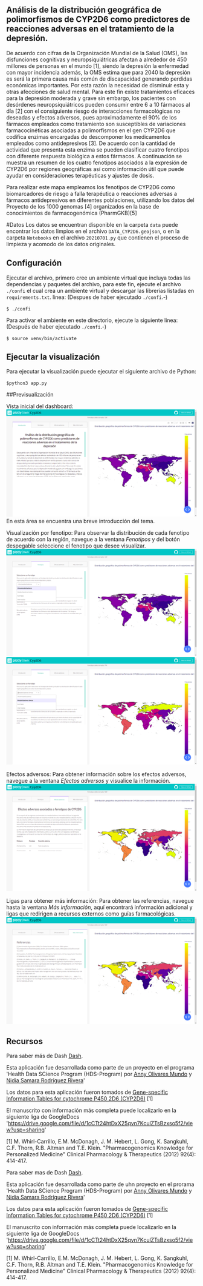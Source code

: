 ## Análisis de la distribución geográfica de polimorfismos de CYP2D6 como predictores de reacciones adversas en el tratamiento de la depresión. 

De acuerdo con cifras de la Organización Mundial de la Salud (OMS), las disfunciones cognitivas y neuropsiquiátricas afectan a alrededor de 450 millones de personas en el mundo [1], siendo la depresión la enfermedad con mayor incidencia además, la OMS estima que para 2040 la depresión es será la primera causa más común de discapacidad generando perdidas económicas importantes. Por esta razón la necesidad de disminuir esta y otras afecciones de salud mental. Para este fin existe tratamientos eficaces para la depresión moderada y grave sin embargo, los pacientes con desórdenes neuropsiquiátricos pueden consumir entre 6 a 10 fármacos al día [2] con el consiguiente riesgo de interacciones farmacológicas no deseadas y efectos adversos, pues aproximadamente el 90% de los fármacos empleados como tratamiento son susceptibles de variaciones farmacocinéticas asociadas a polimorfismos en el gen CYP2D6 que codifica enzimas encargadas de descomponer los medicamentos empleados como antidepresivos [3]. De acuerdo con la cantidad de actividad que presenta esta enzima se pueden clasificar cuatro fenotipos con diferente respuesta biológica a estos fármacos. A continuación se muestra un resumen de los cuatro fenotipos asociados a la expresión de CYP2D6 por regiones geográficas así como información útil que puede ayudar en consideraciones terapéuticas y ajustes de dosis.

Para realizar este mapa empleamos los fenotipos de CYP2D6 como biomarcadores de riesgo a falla terapéutica o reacciones adversas a fármacos antidepresivos en diferentes poblaciones, utilizando los datos del Proyecto de los 1000 genomas [4] organizados en la base de conocimientos de farmacogenómica (PharmGKB)[5]

#Datos 
Los datos se encuentran disponible en la carpeta `data` puede encontrar los datos limpios en el archivo `DATA_CYP2D6.geojson`, o en la carpeta `Notebooks` en el archivo  `20210701.py` que contienen el proceso de limpieza y acomodo de los datos originales. 

## Configuración
Ejecutar el archivo, primero cree un ambiente virtual que incluya todas las dependencias y paquetes del archivo, para este fin, ejecute el archivo `./confi` el cual crea un ambiente virtual y descargar las librerías listadas en `requirements.txt`. 
linea: (Despues de haber ejecutado `./confi`.-)
```
$ ./confi
```
Para activar el ambiente en este directorio, ejecute la siguiente linea: (Después de haber ejecutado `./confi`.-)
```
$ source venv/bin/activate
```
## Ejecutar la visualización
Para ejecutar la visualización puede ejecutar el siguiente archivo de Python: 
```
$python3 app.py
```

##Previsualización

Vista inicial del dashboard:
![](./images/Visualizacion_completa.png)
En esta área se encuentra una breve introducción del tema. 

Visualización por fenotipo:
Para observar la distribución de cada fenotipo de acuerdo con la región, navegue  a la ventana *Fenotipos* y del botón despegable seleccione el fenotipo que desee visualizar. 
![](/images/Fenotipos.png)
![](./images/Fenotipos_2.png)

Efectos adversos:
Para obtener información sobre los efectos adversos, navegue a la ventana *Efectos adversos* y visualice la información. 
![](./images/Efectosadversos.png)

Ligas para obtener más información:
Para obtener las referencias, navegue hasta la ventana *Más información*, aquí encontrará información adicional y ligas que redirigen a recursos externos como guías farmacológicas.
![](./images/Mas_informacion.png)


## Recursos 

Para saber más de Dash [Dash](https://plot.ly/dash).

Esta aplicación fue desarrollada como parte de un proyecto en el programa 'Health Data SCience Program (HDS-Program) por [Anny Olivares Mundo](https://www.linkedin.com/in/anny-olivares-mundo-84261a201?lipi=urn%3Ali%3Apage%3Ad_flagship3_profile_view_base_contact_details%3BJzXidXO%2BSweC88UtZ9zvJg%3D%3D) y [Nidia Samara Rodríguez Rivera](https://www.linkedin.com/in/nidia-rodr%C3%ADguez-rivera-60a03948/)' 

Los datos para esta aplicación fueron tomados de [Gene-specific Information Tables for cytochrome P450 2D6 (CYP2D6)](https://www.pharmgkb.org/page/cyp2d6RefMaterials) [1]

El manuscrito con información más completa puede localizarlo en la siguiente liga de GoogleDocs 'https://drive.google.com/file/d/1cCTt24htDxX25qvn7KculZTsBzxso5f2/view?usp=sharing'

[1] M. Whirl-Carrillo, E.M. McDonagh, J. M. Hebert, L. Gong, K. Sangkuhl, C.F. Thorn, R.B. Altman and T.E. Klein. "Pharmacogenomics Knowledge for Personalized Medicine" Clinical Pharmacology & Therapeutics (2012) 92(4): 414-417.

Para saber mas de Dash [Dash](https://plot.ly/dash).

Esta aplicación fue desarrollada como parte de uhn proyecto en el prorama 'Health Data SCience Program (HDS-Program) por [Anny Olivares Mundo](https://www.linkedin.com/in/anny-olivares-mundo-84261a201?lipi=urn%3Ali%3Apage%3Ad_flagship3_profile_view_base_contact_details%3BJzXidXO%2BSweC88UtZ9zvJg%3D%3D) y [Nidia Samara Rodríguez Rivera](https://www.linkedin.com/in/nidia-rodr%C3%ADguez-rivera-60a03948/)' 

Los datos para esta aplicación fueron tomados de [Gene-specific Information Tables for cytochrome P450 2D6 (CYP2D6)](https://www.pharmgkb.org/page/cyp2d6RefMaterials) [1]

El manuscrito con información más completa puede localizarlo en la siguiente liga de GoogleDocs 'https://drive.google.com/file/d/1cCTt24htDxX25qvn7KculZTsBzxso5f2/view?usp=sharing'

[1] M. Whirl-Carrillo, E.M. McDonagh, J. M. Hebert, L. Gong, K. Sangkuhl, C.F. Thorn, R.B. Altman and T.E. Klein. "Pharmacogenomics Knowledge for Personalized Medicine" Clinical Pharmacology & Therapeutics (2012) 92(4): 414-417.

